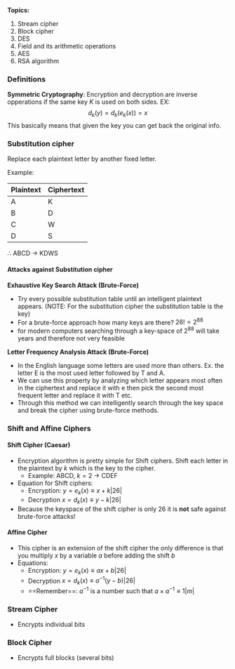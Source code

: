 **Topics:** 
1. Stream cipher
2. Block cipher
3. DES
4. Field and its arithmetic operations
6. AES 
7. RSA  algorithm

### Definitions
**Symmetric Cryptography**: Encryption and decryption are inverse opperations if the same key $K$ is used on both sides. EX:$$d_{k}(y)=d_{k}(e_{k}(x))=x$$ This basically means that given the key you can get back the original info.

### Substitution cipher
Replace each plaintext letter by another fixed letter.

Example:

| Plaintext | Ciphertext |
| --------- | ---------- |
| A         | K          |
| B         | D          |
| C         | W          |
| D         | S          |
$\therefore$ ABCD -> KDWS

#### Attacks against Substitution cipher
**Exhaustive Key Search Attack (Brute-Force)**
- Try every possible substitution table until an intelligent plaintext appears. (NOTE: For the substitution cipher the substitution table is the key)
- For a brute-force approach how many keys are there? $26! = 2^{88}$ 
- for modern computers searching through a key-space of $2^{88}$ will take years and therefore not very feasible

**Letter Frequency Analysis Attack (Brute-Force)**
- In the English language some letters are used more than others. Ex. the letter E is the most used letter followed by T and A.
- We can use this property by analyzing which letter appears most often in the ciphertext and replace it with e then pick the second most frequent letter and replace it with T etc.
- Through this method we can intelligently search through the key space and break the cipher using brute-force methods.

### Shift and Affine Ciphers
#### Shift Cipher (Caesar)
- Encryption algorithm is pretty simple for Shift ciphers. Shift each letter in the plaintext by $k$ which is the key to the cipher.
	- Example: ABCD, $k=2$ -> CDEF
- Equation for Shift ciphers: 
	- Encryption: $y = e_{k}(x)\equiv x+k |26|$
	- Decryption $x = d_{k}(x) \equiv y-k |26|$
- Because the keyspace of the shift cipher is only 26 it is **not** safe against brute-force attacks!

#### Affine Cipher
- This cipher is an extension of the shift cipher the only difference is that you multiply $x$ by a variable $a$ before adding the shift $b$ 
- Equations: 
	- Encryption: $y = e_{k}(x)\equiv ax+b |26|$
	- Decryption $x = d_{k}(x) \equiv a^{-1}(y-b) |26|$
	- ==Remember==: $a^{-1}$ is a number such that $a\times a^{-1} \equiv 1 |m|$

### Stream Cipher
- Encrypts individual bits

### Block Cipher
- Encrypts full blocks (several bits)
